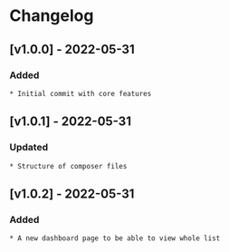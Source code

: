 # Changelog

## [v1.0.0] - 2022-05-31
### Added
    * Initial commit with core features

## [v1.0.1] - 2022-05-31
### Updated
    * Structure of composer files

## [v1.0.2] - 2022-05-31
### Added
    * A new dashboard page to be able to view whole list